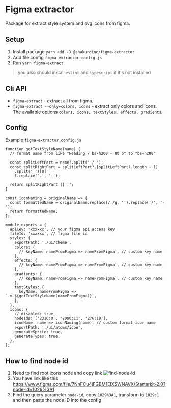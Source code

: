 # Figma extractor

Package for extract style system and svg icons from figma.

## Setup

1. Install package `yarn add -D @shakuroinc/figma-extractor`
2. Add file config `figma-extractor.config.js`
3. Run `yarn figma-extract`

> you also should install `eslint` and `typescript` if it's not installed

## Cli API

- `figma-extract` - extract all from figma.
- `figma-extract --only=colors, icons` - extract only colors and icons. The available options `colors, icons, textStyles, effects, gradients`.

## Config

Example `figma-extractor.config.js`

    function getTextStyleName(name) {
      // format name from like "Heading / bs-h200 - 80 b" to "bs-h200"

      const splitLeftPart = name?.split(' / ');
      const splitRightPart = splitLeftPart?.[splitLeftPart?.length - 1]
        .split(' ')[0]
        ?.replace('.', '-');

      return splitRightPart || '';
    }

    const iconNaming = originalName => {
      const formattedName = originalName.replace(/ /g, '').replace('/', '-');
      return formattedName;
    };

    module.exports = {
      apiKey: 'xxxxxx', // your figma api access key
      fileId: 'xxxxxx', // figma file id
      styles: {
        exportPath: './ui/theme',
        colors: {
          // keyName: nameFromFigma => nameFromFigma`, // custom key name
        },
        effects: {
          // keyName: nameFromFigma => nameFromFigma`, // custom key name
        },
        gradients: {
          // keyName: nameFromFigma => nameFromFigma`, // custom key name
        },
        textStyles: {
          keyName: nameFromFigma => `.v-${getTextStyleName(nameFromFigma)}`,
        },
      },
      icons: {
        // disabled: true,
        nodeIds: ['2310:0', '2090:11', '276:18'],
        iconName: name => iconNaming(name), // custom format icon name
        exportPath: './ui/atoms/icon',
        generateSprite: true,
        generateTypes: true,
      },
    };

## How to find node id

1. Need to find root icons node and copy link
   ![find-node-id](https://github.com/shakurocom/figma-extractor/raw/master/media/how-to-find-node-id.png)
2. You have link like this https://www.figma.com/file/7NnFCu4jFGBM1EIXSWNAVX/Starterkit-2.0?node-id=1029%3A1
3. Find the query parameter `node-id`, copy `1029%3A1`, transform to `1029:1` and then paste the node ID into the config
